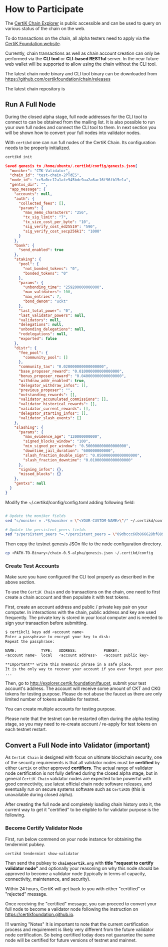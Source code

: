# How to Participate

The [CertiK Chain Explorer](https://explorer.certik.foundation/) is public accessible and can be used to query on various status of the chain on the web.

To do transactions on the chain, all alpha testers need to apply via the [CertiK Foundation website](https://certik.foundation/).

Currently, chain transactions as well as chain account creation can only be performed via the **CLI tool** or **CLI-based RESTful** server. In the near future web wallet will be supported to allow using the chain without the CLI tool.

The latest chain node binary and CLI tool binary can be downloaded from https://github.com/certikfoundation/chain/releases

The latest chain repository is 

## Run A Full Node

During the closed alpha stage, full node addresses for the CLI tool to connect to can be obtained from the mailing list. It is also possible to run your own full nodes and connect the CLI tool to them. In next section you will be shown how to convert your full nodes into validator nodes.

With `certikd` one can run full nodes of the CertiK Chain. Its configuration needs to be properly initialized.

```bash tab="Bash"
certikd init
```

```json tab="JSON"
Saved genesis to /home/ubuntu/.certikd/config/genesis.json{
  "moniker": "CTK-Validator",
  "chain_id": "test-chain-2PTdES",
  "node_id": "cc5a0cc12a1afe945bdc9aa2a6ac16f96fb15e1a",
  "gentxs_dir": "",
  "app_message": {
    "accounts": null,
    "auth": {
      "collected_fees": [],
      "params": {
        "max_memo_characters": "256",
        "tx_sig_limit": "7",
        "tx_size_cost_per_byte": "10",
        "sig_verify_cost_ed25519": "590",
        "sig_verify_cost_secp256k1": "1000"
      }
    },
    "bank": {
      "send_enabled": true
    },
    "staking": {
      "pool": {
        "not_bonded_tokens": "0",
        "bonded_tokens": "0"
      },
      "params": {
        "unbonding_time": "259200000000000",
        "max_validators": 100,
        "max_entries": 7,
        "bond_denom": "uckt"
      },
      "last_total_power": "0",
      "last_validator_powers": null,
      "validators": null,
      "delegations": null,
      "unbonding_delegations": null,
      "redelegations": null,
      "exported": false
    },
    "distr": {
      "fee_pool": {
        "community_pool": []
      },
      "community_tax": "0.020000000000000000",
      "base_proposer_reward": "0.010000000000000000",
      "bonus_proposer_reward": "0.040000000000000000",
      "withdraw_addr_enabled": true,
      "delegator_withdraw_infos": [],
      "previous_proposer": "",
      "outstanding_rewards": [],
      "validator_accumulated_commissions": [],
      "validator_historical_rewards": [],
      "validator_current_rewards": [],
      "delegator_starting_infos": [],
      "validator_slash_events": []
    },
    "slashing": {
      "params": {
        "max_evidence_age": "120000000000",
        "signed_blocks_window": "100",
        "min_signed_per_window": "0.500000000000000000",
        "downtime_jail_duration": "600000000000",
        "slash_fraction_double_sign": "0.050000000000000000",
        "slash_fraction_downtime": "0.010000000000000000"
      },
      "signing_infos": {},
      "missed_blocks": {}
    },
    "gentxs": null
  }
}
```

Modify the ~/.certikd/config/config.toml adding following field:

```bash tab="Bash"

# Update the moniker fields
sed "s/moniker = .*$/moniker = \"<YOUR-CUSTOM-NAME>\"/" ~/.certikd/config/config.toml

# Update the persistent_peers fields
sed "s/persistent_peers *=.*/persistent_peers = \"09dbccc66b866628bf889ed16b50a55752bafcbf@172.31.26.26:26656,3742fc9614a7400536683b5fdc6d80783ec54ba2@172.31.29.93:26656,4b7499380bc53c0a96a25b8001edeeea822adc81@172.31.30.181:26656,66e9a1ca395c2f3f38fc708b3495c555857df2dd@172.31.16.126:26656,8031777389b5c89d2df5e79e726c9dfe7209940f@172.31.27.183:26656,85396d33f8669fa6ff7e48db2e879058b9608dff@172.31.29.155:26656,9090955fe7574e92e14c0baf0d9ca5fa26783442@172.31.30.3:26656,9af9f94ad56520d5ba2da4f4b8f2f75665aaace1@172.31.31.45:26656,badfeec13c7a4515de87b7f8874146b03702631e@172.31.19.162:26656\"/g" ~/.certikd/config/config.toml
```

Then copy the testnet genesis JSOn file to the node configuration directory.

```bash tab="Bash"
cp <PATH-TO-Binary>/chain-0.5-alpha/genesis.json ~/.certikd/config
```

### Create Test Accounts

Make sure you have configured the CLI tool properly as described in the above section.

To use the `CertiK Chain` and do transactions on the chain, one need to first create a chain account and then populate it with test tokens.

First, create an account address and public / private key pair on your computer. In interactions with the chain, public address and key are used frequently. The private key is stored in your local computer and is needed to sign your transaction before submitting.

```bash tab="Bash"
$ certikcli keys add <account name>
Enter a passphrase to encrypt your key to disk:
Repeat the passphrase:

NAME:           TYPE:   ADDRESS:            PUBKEY:
<account name>  local   <account address>   <account public key>

**Important** write this mnemonic phrase in a safe place.
It is the only way to recover your account if you ever forget your password.
...
```

Then, go to http://explorer.certik.foundation/faucet, submit your test account's address. The account will receive some amount of CKT and CKG tokens for testing purpose. Please do not abuse the faucet as there are only limited number of tokens available for testnet.

You can create multiple accounts for testing purpose.

Please note that the testnet can be restarted often during the alpha testing stage, so you may need to re-create account / re-apply for test tokens on each testnet restart.

## Convert a Full Node into Validator (important)

As `CertiK Chain` is designed with focus on ultimate blockchain security, one of the security requirements is that all validator nodes must be **certified** by either `CertiK` or other approved **certifiers**. The actual range of validator node certification is not fully defined during the closed alpha stage, but in general `CertiK Chain` validator nodes are expected to be powerful with good connectivity, use latest official chain node software releases, and eventually run on secure systems software such as `CertiKOS` (this is unavailable during closed alpha).

After creating the full node and completely loading chain history onto it, the current way to get it "certified" to be eligible to for validator purpose is the following.

### Become Certify Validator Node

First, run below commend on your node instance for obtaining the tendermint pubkey.

```bash tab="Bash"
certikd tendermint show-validator
```

Then send the pubkey to **`chain@certik.org`** with **title "request to certify validator node"** and optionally your reasoning on why this node should be approved to become a validator node (typically in terms of capacity, connectivity, maintenance, and security).

Within 24 hours, CertiK will get back to you with either "certified" or "rejected" message.

Once receiving the "certified" message, you can proceed to convert your full node to become a validator node following the instruction on https://certikfoundation.github.io.

!!! warning "Notes"
    It is important to note that the current certification process and requirement is likely very different from the future validator node certification. So being certified today does not guarantee the same node will be certified for future versions of testnet and mainnet.

